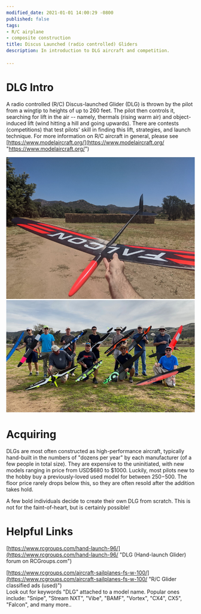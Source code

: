 ```yaml
---
modified_date: 2021-01-01 14:00:29 -0800
published: false
tags:
- R/C airplane
- composite construction
title: Discus Launched (radio controlled) Gliders
description: In introduction to DLG aircraft and competition.

---
```

# DLG Intro

A radio controlled (R/C) Discus-launched Glider (DLG) is thrown by the pilot from a wingtip to heights of up to 260 feet. The pilot then controls it, searching for lift in the air -- namely, thermals (rising warm air) and object-induced lift (wind hitting a hill and going upwards). There are contests (competitions) that test pilots' skill in finding this lift, strategies, and launch technique. For more information on R/C aircraft in general, please see [https://www.modelaircraft.org/](https://www.modelaircraft.org/ "https://www.modelaircraft.org/")

![](/uploads/img_20200718_124858_resize.jpg)![](/uploads/img_5066_resize.jpg)

# Acquiring

DLGs are most often constructed as high-performance aircraft, typically hand-built in the numbers of "dozens per year" by each manufacturer (of a few people in total size). They are expensive to the uninitiated, with new models ranging in price from USD$680 to $1000. Luckily, most pilots new to the hobby buy a previously-loved used model for between $250-$500. The floor price rarely drops below this, so they are often resold after the addition takes hold.

A few bold individuals decide to create their own DLG from scratch. This is not for the faint-of-heart, but is certainly possible!

# Helpful Links

[https://www.rcgroups.com/hand-launch-96/](https://www.rcgroups.com/hand-launch-96/ "DLG (Hand-launch Glider) forum on RCGroups.com")

[https://www.rcgroups.com/aircraft-sailplanes-fs-w-100/](https://www.rcgroups.com/aircraft-sailplanes-fs-w-100/ "R/C Glider classified ads (used)")  
Look out for keywords "DLG" attached to a model name. Popular ones include: "Snipe", "Stream NXT", "Vibe", "BAMF", "Vortex", "CX4", CX5", "Falcon", and many more..